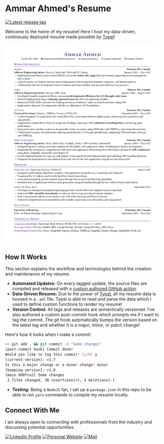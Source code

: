 # Ammar Ahmed's Resume
[![Latest release tag](https://img.shields.io/github/v/release/ammar-ahmed22/typst-resume)](https://github.com/ammar-ahmed22/typst-resume/releases)

Welcome to the home of my resume! Here I host my data-driven, continously deployed resume made possible by [Typst](https://typst.app)! 

![Latest Resume Image](./latest.png)

## How It Works
This section explains the workflow and technologies behind the creation and maintenance of my resume.

- **Automated Updates:** On every tagged update, the source files are compiled and released with a [custom authored GitHub action](https://github.com/ammar-ahmed22/compile-typst-action).
- **Data-Driven Resume:** Due to the power of [Typst](https://typst.app), all my resume data is housed in a `.yml` file. Typst is able to read and parse the data which I used to define custom functions to render my resume!
- **Version Control:** All tags and releases are semantically versioned. I've also authored a custom post-commit hook which prompts me if I want to tag the commit. The git hook automatically bumps the version based on the latest tag and whether it is a major, minor, or patch change!

Here's how it looks when I make a commit:
```bash
>> git add . && git commit -m "Some changes"
[post-commit hook] Commit done!
Would you like to tag this commit? [y/N] y
[current-version]: v1.7
Is this a major change or a minor change? minor
[bumping-version]: v1.8
[main 0d0fce2] Some changes
 2 files changed, 30 insertions(+), 4 deletions(-)
```

- **Testing:** Being a `NodeJS` fan, I set up a `package.json` in this repo to be able to run `yarn` commands to compile my resume locally.

## Connect With Me
I am always open to connecting with professionals from the industry and discussing potential opportunities.

[![LinkedIn Profile](https://img.shields.io/badge/Ammar%20Ahmed-764BA2?style=for-the-badge&logo=linkedin)](https://linkedin.com/in/ammarahmed2203) [![Personal Website](https://img.shields.io/badge/Website-764BA2?style=for-the-badge)](https://ammarahmed.ca) [![Mail](https://img.shields.io/badge/Email-764BA2?style=for-the-badge)](mailto:ammar.ahmed1@uwaterloo.ca)